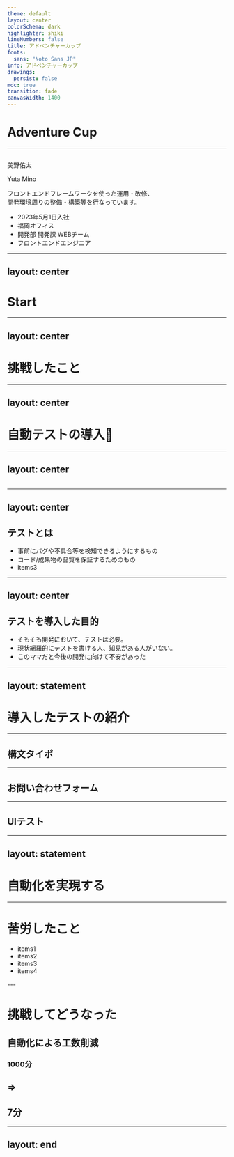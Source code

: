 ```yaml
---
theme: default
layout: center
colorSchema: dark
highlighter: shiki
lineNumbers: false
title: アドベンチャーカップ
fonts:
  sans: "Noto Sans JP"
info: アドベンチャーカップ
drawings:
  persist: false
mdc: true
transition: fade
canvasWidth: 1400
---
```


<h1>Adventure Cup</h1>

---

<div class="slidev-layout two-columns w-full h-full grid grid-cols-2 items-center">
  <div class="pl-40">
    <img src="/images/intro.png" class="rounded-full w-80 h-80" alt="" />
  </div>

  <div class='flex flex-col justify-between'>
    <div class="mb-4">
      <p class='text-5xl font-bold pb-2'>美野佑太</p>
      <p class='mb-2'>Yuta Mino</p>
      <p class='py-2'>
        フロントエンドフレームワークを使った運用・改修、 <br /> 開発環境周りの整備・構築等を行なっています。
      </p>
    </div>
    <ul>
      <li class='mb-1.5'>
        <carbon-login />
        <span class='ml-2'>2023年5月1日入社</span>
      </li>
      <li class='mb-1.5'>
        <carbon-building />
        <span class='ml-2'>福岡オフィス</span>
      </li>
      <li class='mb-1.5'>
        <carbon-events-alt />
        <span class='ml-2'>開発部 開発課 WEBチーム</span>
      </li>
      <li class='mb-1.5'>
        <carbon-laptop />
        <span class='ml-2'>フロントエンドエンジニア</span>
      </li>
    </ul>
  </div>
</div>

---
layout: center
---

<h1>Start</h1>

---
layout: center
---

<h1>挑戦したこと</h1>

---
layout: center
---

<h1>自動テストの導入👏</h1>

---
layout: center
---

<img src="/images/composition.png" alt="" />


---
layout: center
---

<h2 class="text-center font-bold">テストとは</h2>

<v-clicks class="mt-10">

- 事前にバグや不具合等を検知できるようにするもの
- コード/成果物の品質を保証するためのもの
- items3

</v-clicks>

---
layout: center
---

<h2 class="text-center font-bold">テストを導入した目的</h2>

<v-clicks>

- そもそも開発において、テストは必要。
- 現状網羅的にテストを書ける人、知見がある人がいない。
- このママだと今後の開発に向けて不安があった

</v-clicks>


---
layout: statement
---

# 導入したテストの紹介

---

<h2 class="text-center font-bold">構文タイポ</h2>

---

<h2 class="text-center font-bold">お問い合わせフォーム</h2>

---

<h2 class="text-center font-bold">UIテスト</h2>

---
layout: statement
---

# 自動化を実現する



---

# 苦労したこと
<v-clicks>

- items1
- items2
- items3
- items4

</v-clicks>
---

# 挑戦してどうなった

<h2 class="text-center">自動化による工数削減</h2>

<div class="flex mt-50 text-center">
  <div class="flex-grow">
    <h3>1000分</h3>
  </div>

  <div class="flex-grow" v-click>
    <h2> => </h2>
  </div>

  <div class="flex-grow" v-click>
    <h2>7分</h2>
  </div>
</div>


---
layout: end
---
